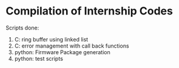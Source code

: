 # Compilation of Internship Codes


Scripts done:
1) C: ring buffer using linked list
2) C: error management with call back functions
3) python: Firmware Package generation
4) python: test scripts
